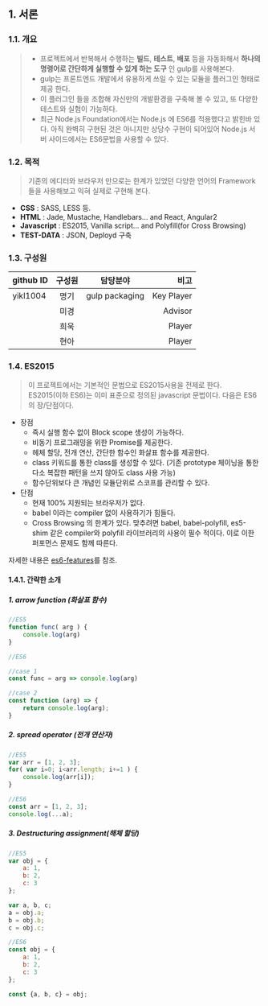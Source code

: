 ## 1. 서론
### 1.1. 개요
> - 프로젝트에서 반복해서 수행하는 **빌드**, **테스트**, **배포** 등을 자동화해서 **하나의 명령어로 간단하게 실행할 수 있게 하는 도구** 인 gulp를 사용해본다.
> - gulp는 프론트엔드 개발에서 유용하게 쓰일 수 있는 모듈을 플러그인 형태로 제공 한다.  
> - 이 플러그인 들을 조합해 자신만의 개발환경을 구축해 볼 수 있고, 또 다양한 테스트와 실험이 가능하다.  
> - 최근 Node.js Foundation에서는 Node.js 에 ES6를 적용했다고 밝힌바 있다. 아직 완벽히 구현된 것은 아니지만 상당수 구현이 되어있어 Node.js 서버 사이드에서는 ES6문법을 사용할 수 있다.

### 1.2. 목적
> 기존의 에디터와 브라우저 만으로는 한계가 있었던 다양한 언어의 Framework들을 사용해보고 익혀 실제로 구현해 본다.
- **CSS** : SASS, LESS 등.
- **HTML** : Jade, Mustache, Handlebars... and React, Angular2
- **Javascript** : ES2015, Vanilla script... and Polyfill(for Cross Browsing)
- **TEST-DATA** : JSON, Deployd 구축

### 1.3. 구성원
| github ID    | 구성원 | 담당분야       | 비고        |
| ------------ |:------:|:--------------:|------------:|
| yikl1004     | 명기   | gulp packaging | Key Player  |
|              | 미경   |                | Advisor     |
|              | 희욱   |                | Player      |
|              | 현아   |                | Player      |

### 1.4. ES2015
> 이 프로젝트에서는 기본적인 문법으로 ES2015사용을 전제로 한다.  
> ES2015(이하 ES6)는 이미 표준으로 정의된 javascript 문법이다. 다음은 ES6의 장/단점이다.
- 장점
    - 즉시 실행 함수 없이 Block scope 생성이 가능하다.
    - 비동기 프로그래밍을 위한 Promise를 제공한다.
    - 헤체 할당, 전개 연산, 간단한 함수인 화살표 함수를 제공한다.
    - class 키워드를 통한 class를 생성할 수 있다. (기존 prototype 체이닝을 통한 다소 복잡한 패턴을 쓰지 않아도 class 사용 가능)
    - 함수단위보다 큰 개념인 모듈단위로 스코프를 관리할 수 있다.
- 단점
    - 현재 100% 지원되는 브라우저가 없다.
    - babel 이라는 compiler 없이 사용하기가 힘들다.
    - Cross Browsing 의 한계가 있다. 맞추려면 babel, babel-polyfill, es5-shim 같은 compiler와 polyfill 라이브러리의 사용이 필수 적이다. 이로 이한 퍼포먼스 문제도 함께 따른다.  

자세한 내용은 [es6-features](http://es6-features.org/#Constants)를 참조.

#### 1.4.1. 간략한 소개
##### 1. arrow function (화살표 함수)
```js
//ES5
function func( arg ) {
    console.log(arg)
}

//ES6

//case 1
const func = arg => console.log(arg)

//case 2
const function (arg) => {
    return console.log(arg);
}
```

##### 2. spread operator (전개 연산자)
```js
//ES5
var arr = [1, 2, 3];
for( var i=0; i<arr.length; i+=1 ) {
    console.log(arr[i]);
}

//ES6
const arr = [1, 2, 3];
console.log(...a);
```

##### 3. Destructuring assignment(해체 할당)
```js
//ES5
var obj = {
    a: 1,
    b: 2,
    c: 3
};

var a, b, c;
a = obj.a;
b = obj.b;
c = obj.c;

//ES6
const obj = {
    a: 1,
    b: 2,
    c: 3
};

const {a, b, c} = obj;
```
